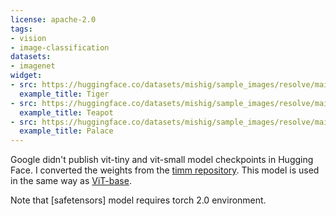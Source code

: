 ```yaml
---
license: apache-2.0
tags:
- vision
- image-classification
datasets:
- imagenet
widget:
- src: https://huggingface.co/datasets/mishig/sample_images/resolve/main/tiger.jpg
  example_title: Tiger
- src: https://huggingface.co/datasets/mishig/sample_images/resolve/main/teapot.jpg
  example_title: Teapot
- src: https://huggingface.co/datasets/mishig/sample_images/resolve/main/palace.jpg
  example_title: Palace
---
```


Google didn't publish vit-tiny and vit-small model checkpoints in Hugging Face. I converted the weights from the [timm repository](https://github.com/rwightman/pytorch-image-models). This model is used in the same way as [ViT-base](https://huggingface.co/google/vit-base-patch16-224).

Note that [safetensors] model requires torch 2.0 environment.